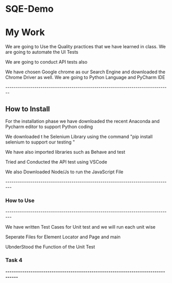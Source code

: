 # SQE-Demo
<h1>My Work</h1> 
<p>We are going to Use the Quality practices that we have learned in class. We are going to automate the UI Tests </p>
<p>We are going to conduct API tests also</p>
<p>We have chosen Google chrome as our Search Engine and downloaded the Chrome Driver as well. We are going to Python Language and PyCharm IDE</p>
--------------------------------------------------------------------------------
<h2>How to Install</h2>
<p>For the installation phase we have downloaded the recent Anaconda and Pycharm editor to support Python coding </p>
<p>We downloaded t he Selenium Library using the command "pip install selenium to support our testing  "</p>
<p>We have also imported libraries such as Behave and test</p>
<p>Tried and Conducted the API test using VSCode</p>
<p>We also Downloaded Node/Js to run the JavaScript File </p>
---------------------------------------------------------------------------------
<h3>How to Use</h3>
---------------------------------------------------------------------------------
<p>We have written Test Cases for Unit test and we will run each unit wise</p>
<p>Seperate Files for Element Locator and Page and main</p>
<p>UbnderStood the Function of the Unit Test</p>

<h3><b>Task 4<b/></h3>
----------------------------------------------------------------------------------


